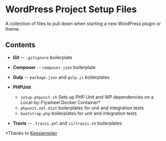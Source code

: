 # WordPress Project Setup Files

A collection of files to pull down when starting a new WordPress plugin or theme.

## Contents

* **Git** -- `.gitignore` boilerplate
* **Composer** -- `composer.json` boilerplate
* **Gulp** -- `package.json` and `gulp.js` boilerplates
* **PHPUnit**
    * `setup-phpunit.sh` Sets up PHP Unit and WP dependencies on a Local-by-Flywheel Docker Container*
    * `phpunit.xml.dist` boilerplates for unit and integration tests
    * `bootstrap.php` boilerplates for unit and integration tests

* **Travis** -- `.travis.yml` and `ci/travis.sh` boilerplates


\*Thanks to [Keesiemeijer](https://gist.github.com/keesiemeijer/a888f3d9609478b310c2d952644891ba)